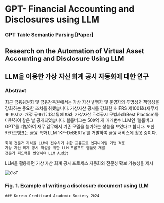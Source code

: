 # GPT- Financial Accounting and Disclosures using LLM

### GPT Table Semantic Parsing [[Paper]()]

## Research on the Automation of Virtual Asset Accounting and Disclosure Using LLM
## LLM을 이용한 가상 자산 회계 공시 자동화에 대한 연구

### Abstract

최근 금융위원회 및 금융감독원에서는 가상 자산 발행자 및 운영자의 투명성과 책임성을 강화하는 중요한 조치를 취했습니다. 가상자산 공시를 강화한 K-IFRS 제1001호(재무제표 표시)가 개정 공표(12.13.)됨에 따라, 가상자산 주석공시 모범사례(Best Practice)를 마련하여 같은 날 공개되었습니다.
블룸버그는 500억 개 매개변수 LLM인 '블룸버그 GPT'를 개발하여 재무 업무에서 기존 모델을 능가하는 성능을 보였다고 합니다. 또한 카카오뱅크는 금융 특화 LLM 'KF-DeBERTa'를 개발하여 금융 서비스에 활용 중이다.

    회계 전문가 지식을 LLM에 전수하기 위한 프롬프트 엔지니어링 기법 적용
    가상 자산 회계 공시 작성을 위한 LLM 프롬프트 템플릿 개발
    전문가 피드백을 반영하여 LLM Audit

LLM을 활용하면 가상 자산 회계 공시 프로세스 자동화와 전문성 확보 가능성을 제시

![CoT](https://github.com/JSJeong-me/GPT-Disclosures/assets/54794815/18a464ad-69b1-46ec-a89f-354ac7415286)
### Fig. 1. Example of writing a disclosure document using LLM
`````
### Korean Creditcard Academic Society 2024
`````
